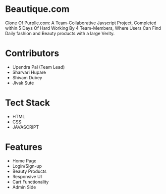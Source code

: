  # Beautique.com
 
<div>Clone Of Purplle.com: A Team-Collaborative Javscript Project, Completed within 5 Days Of Hard Working By 4 Team-Members, Where Users Can Find Daily fashion and Beauty products with a large Verity.</div>



<h1>Contributors</h1>
<ul>
<li>Upendra Pal (Team Lead)</li>
<li>Sharvari Hupare</li>
<li>Shivam Dubey</li>
<li>Jivak Sute</li>
</ul>


<h1>Tect Stack</h1>

<ul>
<li>HTML</li>
<li>CSS</li>
<li>JAVASCRIPT</li>
</ul>

<h1>Features</h1>

<ul>
<li>Home Page</li>
<li>Login/Sign-up</li>
<li>Beauty Products</li>
<li>Responsive UI</li>
<li>Cart Functionality</li>
<li>Admin Side</li>
</ul>